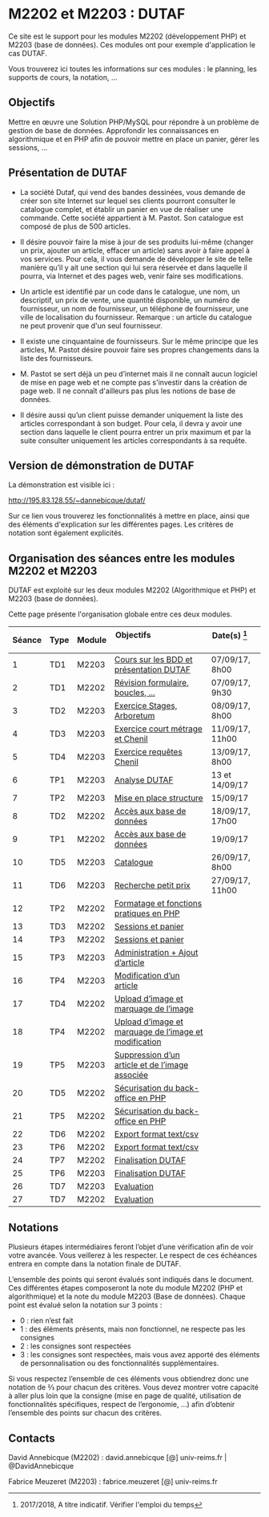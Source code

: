 # M2202 et M2203 : DUTAF

Ce site est le support pour les modules M2202 (développement PHP) et M2203 (base de données). Ces modules ont pour exemple 
d'application le cas DUTAF.

Vous trouverez ici toutes les informations sur ces modules : le planning, les supports de cours, la notation, ...

## Objectifs

Mettre en œuvre une Solution PHP/MySQL pour répondre à un problème de gestion de base de données. Approfondir les connaissances en algorithmique et en PHP afin de pouvoir mettre en place un panier, gérer les sessions, ...

## Présentation de DUTAF

* La société Dutaf, qui vend des bandes dessinées, vous demande de créer son site Internet sur lequel ses clients pourront consulter le catalogue complet, et établir un panier en vue de réaliser une commande. Cette société appartient à M. Pastot. Son catalogue est composé de plus de 500 articles. 

* II désire pouvoir faire la mise à jour de ses produits lui-même (changer un prix, ajouter un article, effacer un article) sans avoir à faire appel à vos services. Pour cela, il vous demande de développer le site de telle manière qu’il y ait une section qui lui sera réservée et dans laquelle il pourra, via Internet et des pages web, venir faire ses modifications. 

* Un article est identifié par un code dans le catalogue, une nom, un descriptif, un prix de vente, une quantité disponible, un numéro de fournisseur, un nom de fournisseur, un téléphone de fournisseur, une ville de localisation du fournisseur. Remarque : un article du catalogue ne peut provenir que d'un seul fournisseur. 

* II existe une cinquantaine de fournisseurs. Sur le même principe que les articles, M. Pastot désire pouvoir faire ses propres changements dans la liste des fournisseurs. 

* M. Pastot se sert déjà un peu d’internet mais il ne connaît aucun logiciel de mise en page web et ne compte pas s'investir dans la création de page web. II ne connaît d'ailleurs pas plus les notions de base de données. 

* II désire aussi qu’un client puisse demander uniquement la liste des articles correspondant à son budget. Pour cela, il devra y avoir une section dans laquelle le client pourra entrer un prix maximum et par la suite consulter uniquement les articles correspondants à sa requête. 

## Version de démonstration de DUTAF

La démonstration est visible ici : 

http://195.83.128.55/~dannebicque/dutaf/

Sur ce lien vous trouverez les fonctionnalités à mettre en place, ainsi que des éléments d'explication sur les différentes pages. Les critères de notation sont également explicités.


## Organisation des séances entre les modules M2202 et M2203

DUTAF est exploité sur les deux modules M2202 (Algorithmique et PHP) et M2203 (base de données).

Cette page présente l'organisation globale entre ces deux modules.


| Séance | Type  | Module | Objectifs                                         | Date(s) [^1]            |
| ------ | ----- | ------ | --------------------------------------------------| ----------------------- |
|    1   | TD1 | M2203 | [Cours sur les BDD et présentation DUTAF](M2203-seance-1.md) | 07/09/17, 8h00 |
|    2   | TD1 | M2202 | [Révision formulaire, boucles, ...](M2202-seance-1.md)  | 07/09/17, 9h30 |
|    3   | TD2 | M2203 | [Exercice Stages, Arboretum](M2203-seance-2.md)  | 08/09/17, 8h00 |
| 4 | TD3 | M2203 | [Exercice court métrage et Chenil](M2203-seance-3.md)  | 11/09/17, 11h00 |
| 5 | TD4 | M2203 | [Exercice requêtes Chenil](M2203-seance-4.md) | 13/09/17, 8h00 |
| 6 | TP1 | M2203 | [Analyse DUTAF](M2203-seance-5.md)  | 13 et 14/09/17 |
| 7 | TP2 | M2203 | [Mise en place structure](M2203-seance-6.md) | 15/09/17 |
| 8 | TD2 | M2202 | [Accès aux base de données](M2202-seance-2.md) | 18/09/17, 17h00 |
| 9 | TP1 | M2202 | [Accès aux base de données](M2202-seance-3.md)  | 19/09/17 |
| 10 | TD5 | M2203 | [Catalogue](M2203-seance-7.md)  | 26/09/17, 8h00 |
| 11 | TD6 | M2203 | [Recherche petit prix](M2203-seance-8.md) | 27/09/17, 11h00 |
| 12 | TP2 | M2202 | [Formatage et fonctions pratiques en PHP](M2202-seance-4.md) | |
| 13 | TD3 | M2202 | [Sessions et panier](M2202-seance-5.md) | |
| 14 | TP3 | M2202 | [Sessions et panier](M2202-seance-6.md) | |
| 15 | TP3 | M2203 | [Administration + Ajout d’article](M2203-seance-9.md)  | |
| 16 | TP4 | M2203 | [Modification d’un article](M2203-seance-10.md) | |
| 17 | TD4 | M2202 | [Upload d’image et marquage de l’image](M2202-seance-7.md)| |
| 18 | TP4 | M2202 | [Upload d’image et marquage de l’image et modification](M2202-seance-8.md)| |
| 19 | TP5 | M2203 | [Suppression d’un article et de l’image associée](M2203-seance-11.md) | |
| 20 | TD5 | M2202 | [Sécurisation du back-office en PHP](M2202-seance-9.md)| |
| 21 | TP5 | M2202 | [Sécurisation du back-office en PHP](M2202-seance-10.md)| |
| 22 | TD6 | M2202 | [Export format text/csv](M2202-seance-11.md)| |
| 23 | TP6 | M2202 | [Export format text/csv](M2202-seance-12.md)| |
| 24 | TP7 | M2202 | [Finalisation DUTAF](M2202-seance-13.md)| |
| 25 | TP6 | M2203 | [Finalisation DUTAF](M2203-seance-12.md) | |
| 26 | TD7 | M2203 | [Evaluation](M2203-seance-13.md) | |
| 27 | TD7 | M2202 | [Evaluation](M2202-seance-14.md)| |


[^1]: 2017/2018, A titre indicatif. Vérifier l'emploi du temps

## Notations

Plusieurs étapes intermédiaires feront l’objet d’une vérification afin de voir votre avancée. Vous veillerez à les respecter. Le respect de ces échéances entrera en compte dans la notation finale de DUTAF.

L’ensemble des points qui seront évalués sont indiqués dans le document. Ces différentes étapes composeront la note du module M2202 (PHP et algorithmique) et la note du module M2203 (Base de données). Chaque point est évalué selon la notation sur 3 points :

* 0 : rien n’est fait
* 1 : des éléments présents, mais non fonctionnel, ne respecte pas les consignes
* 2 : les consignes sont respectées
* 3 : les consignes sont respectées, mais vous avez apporté des éléments de personnalisation ou des fonctionnalités supplémentaires.

Si vous respectez l’ensemble de ces éléments vous obtiendrez donc une notation de ⅔ pour chacun des critères. Vous devez montrer votre capacité à aller plus loin que la consigne (mise en page de qualité, utilisation de fonctionnalités spécifiques, respect de l’ergonomie, …) afin d’obtenir l’ensemble des points sur chacun des critères.

## Contacts

David Annebicque (M2202) : david.annebicque [@] univ-reims.fr | @DavidAnnebicque

Fabrice Meuzeret (M2203) : fabrice.meuzeret [@] univ-reims.fr
